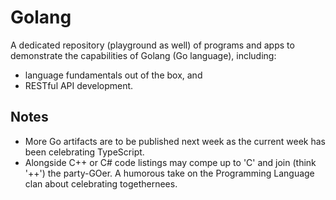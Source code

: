 # Golang
A dedicated repository (playground as well) of programs and apps to demonstrate the capabilities of Golang (Go language), including:
- language fundamentals out of the box, and
- RESTful API development.

## Notes
- More Go artifacts are to be published next week as the current week has been celebrating TypeScript.
- Alongside C++ or C# code listings may compe up to 'C' and join (think '++') the party-GOer. A humorous take on the Programming Language clan about celebrating togethernees.
